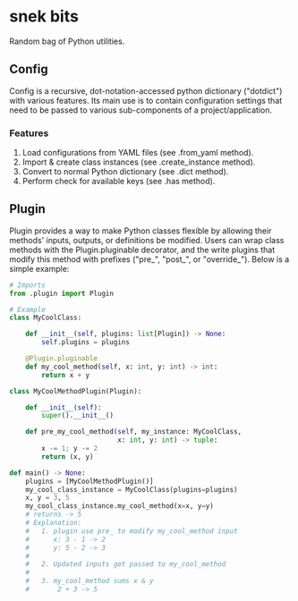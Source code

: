 # snek bits
Random bag of Python utilities.

## Config
Config is a recursive, dot-notation-accessed python dictionary ("dotdict") with various features. Its main use is to contain configuration settings that need to be passed to various sub-components of a project/application.

### Features
1. Load configurations from YAML files (see .from_yaml method).
2. Import & create class instances (see .create_instance method).
3. Convert to normal Python dictionary (see .dict method).
4. Perform check for available keys (see .has method).

## Plugin
Plugin provides a way to make Python classes flexible by allowing their methods' inputs, outputs, or definitions be modified. Users can wrap class methods with the Plugin.pluginable decorator, and the write plugins that modify this method with prefixes ("pre_", "post_", or "override_"). Below is a simple example:

```python
# Imports
from .plugin import Plugin

# Example
class MyCoolClass:

    def __init__(self, plugins: list[Plugin]) -> None:
        self.plugins = plugins

    @Plugin.pluginable
    def my_cool_method(self, x: int, y: int) -> int:
        return x + y

class MyCoolMethodPlugin(Plugin):

    def __init__(self):
        super().__init__()

    def pre_my_cool_method(self, my_instance: MyCoolClass,
                           x: int, y: int) -> tuple:
        x -= 1; y -= 2
        return (x, y)

def main() -> None:
    plugins = [MyCoolMethodPlugin()]
    my_cool_class_instance = MyCoolClass(plugins=plugins)
    x, y = 3, 5
    my_cool_class_instance.my_cool_method(x=x, y=y)
    # returns -> 5
    # Explanation:
    #   1. plugin use pre_ to modify my_cool_method input
    #      x: 3 - 1 -> 2
    #      y: 5 - 2 -> 3
    #
    #   2. Updated inputs get passed to my_cool_method
    #
    #   3. my_cool_method sums x & y
    #       2 + 3 -> 5
```


